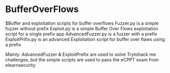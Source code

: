# BufferOverFlows

$Buffer and exploitation scripts for buffer overflows 
Fuzzer.py is a simple fuzzer without prefix
Exploit.py is a simple Buffer Over Flows exploitation script for a single prefix app
AdvancedFuzzer.py is a fuzzer with a prefix
ExploitPrifix.py is an advanced Exploitation script for buffer over flaws using a prefix 


Mainly:
  AdvancedFuzzer & ExploitPrefix are used to solve Trytohack me challenges, but the simple scripts are used to pass the eCPPT exam from elearnsecurity
  
